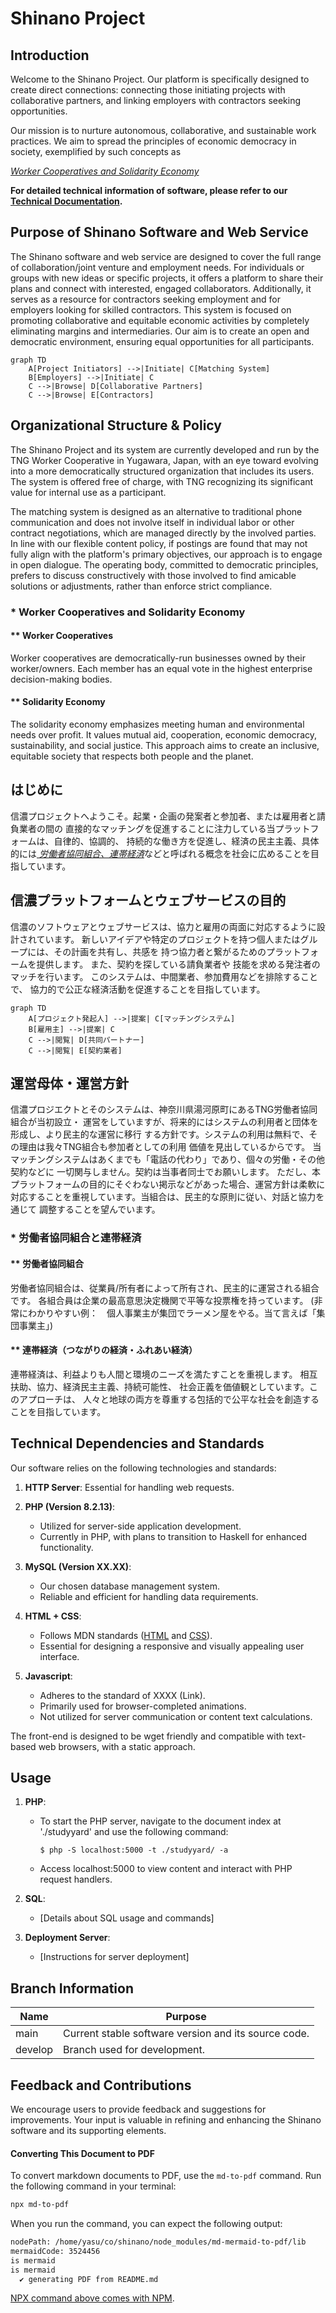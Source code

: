 # Shinano Project

## Introduction

Welcome to the Shinano Project. 
Our platform is specifically designed to create direct connections: connecting those initiating projects with collaborative partners, and linking employers with contractors seeking opportunities.

Our mission is to nurture autonomous, collaborative, and sustainable work practices. We aim to spread the principles of economic democracy in society, exemplified by such concepts as

[ *Worker Cooperatives and Solidarity Economy*](#-worker-cooperatives-and-solidarity-economy)

**For detailed technical information of software, please refer to our [Technical Documentation](TECHNICAL.md).**

## Purpose of Shinano Software and Web Service

The Shinano software and web service are designed to cover the full range of
collaboration/joint venture and employment needs.
For individuals or groups with new ideas or
specific projects, it offers a platform to share their plans and connect with
interested, engaged collaborators. Additionally, it serves as a resource for
contractors seeking employment and for employers looking for skilled
contractors. This system is focused on promoting collaborative and equitable
economic activities by completely eliminating margins and intermediaries. Our
aim is to create an open and democratic environment, ensuring equal
opportunities for all participants.

```mermaid
graph TD
    A[Project Initiators] -->|Initiate| C[Matching System]
    B[Employers] -->|Initiate| C
    C -->|Browse| D[Collaborative Partners]
    C -->|Browse| E[Contractors]

```

## Organizational Structure & Policy

The Shinano Project and its system are currently developed and run by the
TNG Worker Cooperative in Yugawara, Japan, with an eye toward evolving into a
more democratically structured organization that includes its users.
The system is offered free of charge, with TNG recognizing its
significant value for internal use as a participant.

The matching system is designed as an alternative to traditional phone
communication and does not involve itself in individual labor or other contract
negotiations, which are managed directly by the involved parties. In line with
our flexible content policy, if postings are found that may not fully align with
the platform's primary objectives, our approach is to engage in open dialogue.
The operating body, committed to democratic principles, prefers to discuss
constructively with those involved to find amicable solutions or adjustments,
rather than enforce strict compliance.

### * Worker Cooperatives and Solidarity Economy

#### ** Worker Cooperatives

Worker cooperatives are democratically-run businesses owned by their worker/owners.
Each member has an equal vote in the highest enterprise decision-making bodies.

#### ** Solidarity Economy

The solidarity economy emphasizes meeting human and environmental needs over profit.
It values mutual aid, cooperation, economic democracy, sustainability, and social justice.
This approach aims to create an inclusive, equitable society that respects both people and the planet.

## はじめに

信濃プロジェクトへようこそ。起業・企画の発案者と参加者、または雇用者と請負業者の間の
直接的なマッチングを促進することに注力している当プラットフォームは、自律的、協調的、
持続的な働き方を促進し、経済の民主主義、具体的には[ *労働者協同組合、連帯経済*](#-労働者協同組合と連帯経済)などと呼ばれる概念を社会に広めることを目指しています。

## 信濃プラットフォームとウェブサービスの目的

信濃のソフトウェアとウェブサービスは、協力と雇用の両面に対応するように設計されています。
新しいアイデアや特定のプロジェクトを持つ個人またはグループには、その計画を共有し、共感を
持つ協力者と繋がるためのプラットフォームを提供します。
また、契約を探している請負業者や
技能を求める発注者のマッチを行います。
このシステムは、中間業者、参加費用などを排除することで、
協力的で公正な経済活動を促進することを目指しています。

```mermaid
graph TD
    A[プロジェクト発起人] -->|提案| C[マッチングシステム]
    B[雇用主] -->|提案| C
    C -->|閲覧| D[共同パートナー]
    C -->|閲覧| E[契約業者]
```

## 運営母体・運営方針

信濃プロジエクトとそのシステムは、神奈川県湯河原町にあるTNG労働者協同組合が当初設立・
運営をしていますが、将来的にはシステムの利用者と団体を形成し、より民主的な運営に移行
する方針です。システムの利用は無料で、その理由は我々TNG組合も参加者としての利用
価値を見出しているからです。
当マッチングシステムはあくまでも「電話の代わり」であり、個々の労働・その他契約などに
一切関与しません。契約は当事者同士でお願いします。
ただし、本プラットフォームの目的にそぐわない掲示などがあった場合、運営方針は柔軟に
対応することを重視しています。当組合は、民主的な原則に従い、対話と協力を通じて
調整することを望んでいます。

### * 労働者協同組合と連帯経済

#### ** 労働者協同組合

労働者協同組合は、従業員/所有者によって所有され、民主的に運営される組合です。
各組合員は企業の最高意思決定機関で平等な投票権を持っています。
(非常にわかりやすい例：　個人事業主が集団でラーメン屋をやる。当て言えば「集団事業主」)

#### ** 連帯経済（つながりの経済・ふれあい経済）

連帯経済は、利益よりも人間と環境のニーズを満たすことを重視します。
相互扶助、協力、経済民主主義、持続可能性、
社会正義を価値観としています。このアプローチは、
人々と地球の両方を尊重する包括的で公平な社会を創造することを目指しています。

## Technical Dependencies and Standards

Our software relies on the following technologies and standards:

1. **HTTP Server**: Essential for handling web requests.

2. **PHP (Version 8.2.13)**:
   - Utilized for server-side application development.
   - Currently in PHP, with plans to transition to Haskell for enhanced functionality.

3. **MySQL (Version XX.XX)**:
   - Our chosen database management system.
   - Reliable and efficient for handling data requirements.

4. **HTML + CSS**:
   - Follows MDN standards ([HTML](https://developer.mozilla.org/en-US/docs/Web/HTML) and [CSS](https://developer.mozilla.org/en-US/docs/Web/CSS)).
   - Essential for designing a responsive and visually appealing user interface.

5. **Javascript**:
   - Adheres to the standard of XXXX (Link).
   - Primarily used for browser-completed animations.
   - Not utilized for server communication or content text calculations.

The front-end is designed to be wget friendly and compatible with text-based web browsers, with a static approach.

## Usage

1. **PHP**:
   - To start the PHP server, navigate to the document index at './studyyard' and use the following command:
     ```
     $ php -S localhost:5000 -t ./studyyard/ -a
     ```
   - Access localhost:5000 to view content and interact with PHP request handlers.

2. **SQL**:
   - [Details about SQL usage and commands]

3. **Deployment Server**:
   - [Instructions for server deployment]

## Branch Information

| Name    | Purpose                                              |
| ------- | ---------------------------------------------------- |
| main    | Current stable software version and its source code. |
| develop | Branch used for development.                         |

## Feedback and Contributions

We encourage users to provide feedback and suggestions for improvements. Your input is valuable in refining and enhancing the Shinano software and its supporting elements.

#### Converting This Document to PDF

To convert markdown documents to PDF, use the `md-to-pdf` command. Run the following command in your terminal:

```bash
npx md-to-pdf
```

When you run the command, you can expect the following output:

```bash
nodePath: /home/yasu/co/shinano/node_modules/md-mermaid-to-pdf/lib
mermaidCode: 3524456
is mermaid
is mermaid
  ✔ generating PDF from README.md
```

[NPX command above comes with NPM](https://nodejs.org).